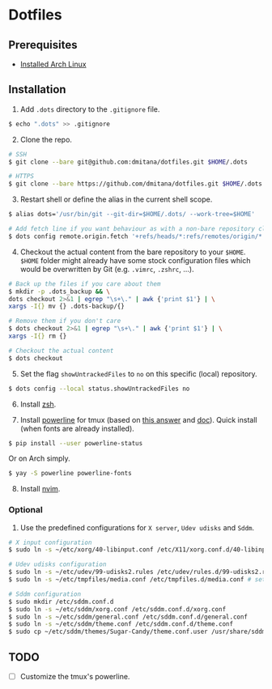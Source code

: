 # Dotfiles

## Prerequisites
* [Installed Arch Linux](https://github.com/dmitana/dotfiles-test/wiki/Arch-Linux-Setup) 

## Installation
1. Add `.dots` directory to the `.gitignore` file.
```bash
$ echo ".dots" >> .gitignore
```

2. Clone the repo.
```bash
# SSH
$ git clone --bare git@github.com:dmitana/dotfiles.git $HOME/.dots

# HTTPS
$ git clone --bare https://github.com/dmitana/dotfiles.git $HOME/.dots
```

3. Restart shell or define the alias in the current shell scope.
```bash
$ alias dots='/usr/bin/git --git-dir=$HOME/.dots/ --work-tree=$HOME'

# Add fetch line if you want behaviour as with a non-bare repository clone.
$ dots config remote.origin.fetch '+refs/heads/*:refs/remotes/origin/*'
```

4. Checkout the actual content from the bare repository to your `$HOME`. `$HOME` folder might already have some stock configuration files which would be overwritten by Git (e.g. `.vimrc`, `.zshrc`, ...).
```bash
# Back up the files if you care about them
$ mkdir -p .dots_backup && \
dots checkout 2>&1 | egrep "\s+\." | awk {'print $1'} | \
xargs -I{} mv {} .dots-backup/{}

# Remove them if you don't care
$ dots checkout 2>&1 | egrep "\s+\." | awk {'print $1'} | \
xargs -I{} rm {}

# Checkout the actual content
$ dots checkout
```

5. Set the flag `showUntrackedFiles` to `no` on this specific (local) repository.
```bash
$ dots config --local status.showUntrackedFiles no
```

6. Install [zsh](.oh-my-zsh/custom).

7. Install [powerline](https://github.com/powerline/powerline) for tmux (based on [this answer](https://askubuntu.com/questions/283908/how-can-i-install-and-use-powerline-plugin) and [doc](https://powerline.readthedocs.io/en/latest/overview.html)). Quick install (when fonts are already installed).
```bash
$ pip install --user powerline-status
```

Or on Arch simply.
```bash
$ yay -S powerline powerline-fonts
```

8. Install [nvim](.config/nvim).

### Optional
1. Use the predefined configurations for `X server`, `Udev udisks` and `Sddm`.
```bash
# X input configuration
$ sudo ln -s ~/etc/xorg/40-libinput.conf /etc/X11/xorg.conf.d/40-libinput.conf

# Udev udisks configuration
$ sudo ln -s ~/etc/udev/99-udisks2.rules /etc/udev/rules.d/99-udisks2.rules
$ sudo ln -s ~/etc/tmpfiles/media.conf /etc/tmpfiles.d/media.conf # set mount directory to the /media/$USER instead of /run/media/$USER

# Sddm configuration
$ sudo mkdir /etc/sddm.conf.d
$ sudo ln -s ~/etc/sddm/xorg.conf /etc/sddm.conf.d/xorg.conf
$ sudo ln -s ~/etc/sddm/general.conf /etc/sddm.conf.d/general.conf
$ sudo ln -s ~/etc/sddm/theme.conf /etc/sddm.conf.d/theme.conf
$ sudo cp ~/etc/sddm/themes/Sugar-Candy/theme.conf.user /usr/share/sddm/themes/Sugar-Candy/theme.conf.user
```

## TODO
- [ ] Customize the tmux's powerline.
